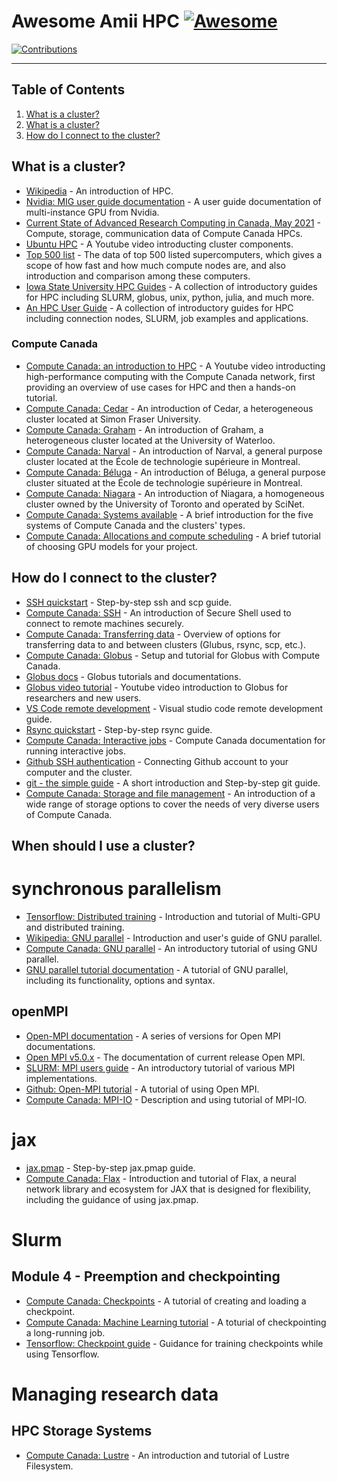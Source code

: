 # Awesome Amii HPC [![Awesome](https://awesome.re/badge-flat.svg)](https://awesome.re)

[![Contributions](https://img.shields.io/badge/contributions-welcome-brightgreen.svg?style=flat)](./CONTRIBUTING.md)

---

## Table of Contents

1. [What is a cluster?](#what-is-a-cluster)
1. [What is a cluster?](#what-is-a-cluster)
2. [How do I connect to the cluster?](#how-do-i-connect-to-the-cluster)

## What is a cluster?

* [Wikipedia](https://en.wikipedia.org/wiki/High-performance_computing) - An introduction of HPC.
* [Nvidia: MIG user guide documentation](https://docs.nvidia.com/datacenter/tesla/mig-user-guide/index.html#abstract) - A user guide documentation of multi-instance GPU from Nvidia.
* [Current State of Advanced Research Computing in Canada, May 2021](https://alliancecan.ca/sites/default/files/2022-03/arc_current_state_report_0.pdf) - Compute, storage, communication data of Compute Canada HPCs.
* [Ubuntu HPC](https://www.youtube.com/watch?v=tGIobcyKViI&t=2s) - A Youtube video introducting cluster components.
* [Top 500 list](https://www.top500.org/) - The data of top 500 listed supercomputers, which gives a scope of how fast and how much compute nodes are, and also introduction and comparison among these computers.
* [Iowa State University HPC Guides](https://www.hpc.iastate.edu/guides/introduction-to-hpc-clusters) - A collection of introductory guides for HPC including SLURM, globus, unix, python, julia, and much more.
* [An HPC User Guide](https://servicedesk.aub.edu.lb/TDClient/1398/Portal/KB/ArticleDet?ID=66391) - A collection of introductory guides for HPC including connection nodes, SLURM, job examples and applications.
### Compute Canada
* [Compute Canada: an introduction to HPC](https://training.incf.org/lesson/high-performance-computing-compute-canada) - A Youtube video introducting high-performance computing with the Compute Canada network, first providing an overview of use cases for HPC and then a hands-on tutorial.
* [Compute Canada: Cedar](https://docs.alliancecan.ca/wiki/Cedar) - An introduction of Cedar, a heterogeneous cluster located at Simon Fraser University.
* [Compute Canada: Graham](https://docs.alliancecan.ca/wiki/Graham) - An introduction of Graham, a heterogeneous cluster located at the University of Waterloo.
* [Compute Canada: Narval](https://docs.alliancecan.ca/wiki/Narval/en) - An introduction of Narval, a general purpose cluster located at the École de technologie supérieure in Montreal.
* [Compute Canada: Béluga](https://docs.alliancecan.ca/wiki/B%C3%A9luga/en) - An introduction of Béluga, a general purpose cluster situated at the École de technologie supérieure in Montreal.
* [Compute Canada: Niagara](https://docs.alliancecan.ca/wiki/Niagara) - An introduction of Niagara, a homogeneous cluster owned by the University of Toronto and operated by SciNet.
* [Compute Canada: Systems available](https://docs.alliancecan.ca/wiki/Getting_started#What_systems_are_available?) - A brief introduction for the five systems of Compute Canada and the clusters' types.
* [Compute Canada: Allocations and compute scheduling](https://docs.alliancecan.ca/wiki/Allocations_and_compute_scheduling#Choosing_GPU_models_for_your_project) - A brief tutorial of choosing GPU models for your project.

## How do I connect to the cluster?

* [SSH quickstart](https://linuxhandbook.com/ssh-basics/) - Step-by-step ssh and scp guide.
* [Compute Canada: SSH](https://docs.alliancecan.ca/wiki/SSH) - An introduction of Secure Shell used to connect to remote machines securely.
* [Compute Canada: Transferring data](https://docs.alliancecan.ca/wiki/Transferring_data) - Overview of options for transferring data to and between clusters (Glubus, rsync, scp, etc.).
* [Compute Canada: Globus](https://docs.alliancecan.ca/wiki/Globus) - Setup and tutorial for Globus with Compute Canada.
* [Globus docs](https://docs.globus.org) - Globus tutorials and documentations.
* [Globus video tutorial](https://www.youtube.com/watch?v=-j7Mp3FN1zo) - Youtube video introduction to Globus for researchers and new users.
* [VS Code remote development](https://code.visualstudio.com/docs/remote/remote-overview) - Visual studio code remote development guide.
* [Rsync quickstart](https://linuxize.com/post/how-to-use-rsync-for-local-and-remote-data-transfer-and-synchronization/) - Step-by-step rsync guide.
* [Compute Canada: Interactive jobs](https://docs.alliancecan.ca/wiki/Running_jobs#Interactive_jobs) - Compute Canada documentation for running interactive jobs.
* [Github SSH authentication](https://docs.github.com/en/authentication/connecting-to-github-with-ssh/generating-a-new-ssh-key-and-adding-it-to-the-ssh-agent) - Connecting Github account to your computer and the cluster.
* [git - the simple guide](https://rogerdudler.github.io/git-guide/) - A short introduction and Step-by-step git guide. 
* [Compute Canada: Storage and file management](https://docs.alliancecan.ca/wiki/Storage_and_file_management) - An introduction of a wide range of storage options to cover the needs of very diverse users of Compute Canada.

## When should I use a cluster?



# synchronous parallelism
* [Tensorflow: Distributed training](https://www.tensorflow.org/guide/keras/distributed_training) - Introduction and tutorial of Multi-GPU and distributed training.
* [Wikipedia: GNU parallel](https://en.wikipedia.org/wiki/GNU_parallel) - Introduction and user's guide of GNU parallel.
* [Compute Canada: GNU parallel](https://docs.alliancecan.ca/wiki/GNU_Parallel) - An introductory tutorial of using GNU parallel.
* [GNU parallel tutorial documentation](https://www.gnu.org/software/parallel/parallel_tutorial.html) - A tutorial of GNU parallel, including its functionality, options and syntax.
## openMPI
* [Open-MPI documentation](https://www.open-mpi.org/doc/) - A series of versions for Open MPI documentations.
* [Open MPI v5.0.x](https://docs.open-mpi.org/en/v5.0.x/) - The documentation of current release Open MPI.
* [SLURM: MPI users guide](https://slurm.schedmd.com/mpi_guide.html) - An introductory tutorial of various MPI implementations.
* [Github: Open-MPI tutorial](https://usc-rc.github.io/tutorials/open-mpi) - A tutorial of using Open MPI.
* [Compute Canada: MPI-IO](https://docs.alliancecan.ca/wiki/MPI-IO) - Description and using tutorial of MPI-IO.

# jax
* [jax.pmap](https://jax.readthedocs.io/en/latest/_autosummary/jax.pmap.html) - Step-by-step jax.pmap guide.
* [Compute Canada: Flax](https://docs.alliancecan.ca/wiki/Flax) - Introduction and tutorial of Flax, a neural network library and ecosystem for JAX that is designed for flexibility, including the guidance of using jax.pmap.

# Slurm 
## Module 4 - Preemption and checkpointing
* [Compute Canada: Checkpoints](https://docs.alliancecan.ca/wiki/Points_de_contr%C3%B4le/en) - A tutorial of creating and loading a checkpoint.
* [Compute Canada: Machine Learning tutorial](https://docs.alliancecan.ca/wiki/Tutoriel_Apprentissage_machine/en#Checkpointing_a_long-running_job) - A toturial of checkpointing a long-running job.
* [Tensorflow: Checkpoint guide](https://www.tensorflow.org/guide/checkpoint) - Guidance for training checkpoints while using Tensorflow.

# Managing research data 
## HPC Storage Systems
* [Compute Canada: Lustre](https://docs.alliancecan.ca/wiki/Tuning_Lustre) - An introduction and tutorial of Lustre Filesystem.
